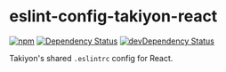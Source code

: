# eslint-config-takiyon-react

[![npm](https://img.shields.io/npm/v/eslint-config-takiyon-react.svg?style=flat-square)](https://www.npmjs.com/package/eslint-config-takiyon-react)
[![Dependency Status](https://img.shields.io/david/takiyon-org/eslint-config-takiyon-react.svg?style=flat-square)](https://david-dm.org/takiyon-org/eslint-config-takiyon-react)
[![devDependency Status](https://david-dm.org/takiyon-org/eslint-config-takiyon-react/dev-status.svg?style=flat-square)](https://david-dm.org/takiyon-org/eslint-config-takiyon-react?type=dev)

Takiyon's shared `.eslintrc` config for React.
